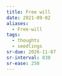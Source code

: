 ```yaml
---
title: Free will
date: 2021-09-02
aliases:
  - Free-will
tags:
  - thoughts
  - seedlings
sr-due: 2026-11-07
sr-interval: 838
sr-ease: 250
---
```

